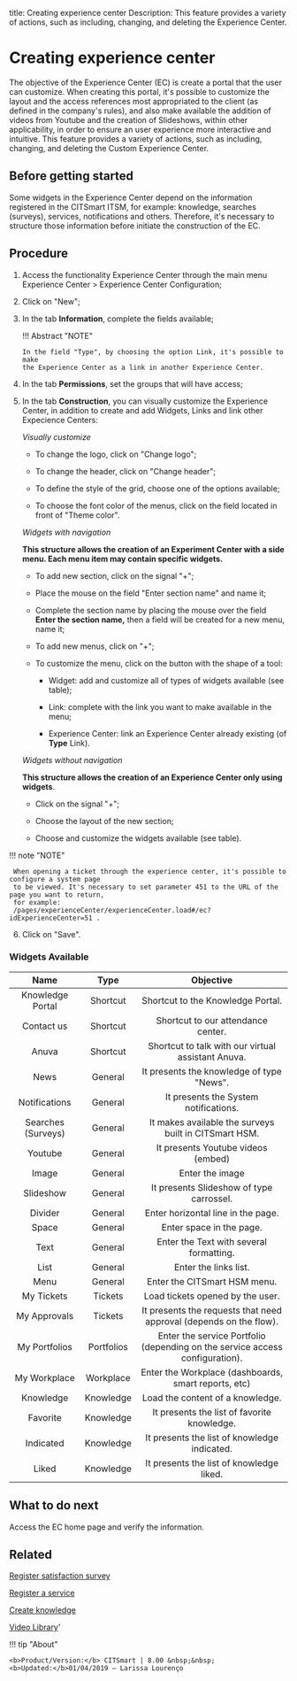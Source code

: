 title: Creating experience center
Description: This feature provides a variety of actions, such as including, changing, and deleting the Experience Center.
# Creating experience center

The objective of the Experience Center (EC) is create a portal that the user can customize. When creating this portal, it's possible to customize the layout and the access references most appropriated to the client (as defined in the company's rules), and also make available the addition of videos from Youtube and the creation of Slideshows, within other applicability, in order to ensure an user experience more interactive and intuitive.
This feature provides a variety of actions, such as including, changing, and deleting the Custom Experience Center.

Before getting started
--------------------------

Some widgets in the Experience Center depend on the information registered in
the CITSmart ITSM, for example: knowledge, searches (surveys), services,
notifications and others. Therefore, it's necessary to structure those
information before initiate the construction of the EC.

Procedure
-------------

1.  Access the functionality Experience Center through the main menu Experience
    Center \> Experience Center Configuration;

2.  Click on "New";

3.  In the tab **Information**, complete the fields available;

    !!! Abstract "NOTE"
    
        In the field "Type", by choosing the option Link, it's possible to make
        the Experience Center as a link in another Experience Center.
        
4.  In the tab **Permissions**, set the groups that will have access;

5.  In the tab **Construction**, you can visually customize the Experience Center,
    in addition to create and add Widgets, Links and link other Expecience Centers:
    
    *Visually customize*
    
    -   To change the logo, click on "Change logo";
    
    -   To change the header, click on "Change header";
    
    -   To define the style of the grid, choose one of the options available;
    
    -   To choose the font color of the menus, click on the field located in front of "Theme color".
        
    *Widgets with navigation*
    
    **This structure allows the creation of an Experiment Center with a side menu. 
    Each menu item may contain specific widgets.**
    
    -   To add new section, click on the signal "+";
    
    -   Place the mouse on the field "Enter section name" and name it;
    
    -   Complete the section name by placing the mouse over the field **Enter 
        the section name,** then a field will be created for a new menu, name it;
        
    -   To add new menus, click on "+"; 
    
    -   To customize the menu, click on the button with the shape of a tool:
    
        -   Widget: add and customize all of types of widgets available (see table);
        
        -   Link: complete with the link you want to make available in the menu;
        
        -   Experience Center: link an Experience Center already existing (of **Type** Link).
        
    *Widgets without navigation*
    
    **This structure allows the creation of an Experience Center only using widgets**.
    
    -   Click on the signal "+";
    
    -   Choose the layout of the new section;
    
    -   Choose and customize the widgets available (see table).
    
    
!!! note "NOTE"

     When opening a ticket through the experience center, it's possible to configure a system page 
     to be viewed. It's necessary to set parameter 451 to the URL of the page you want to return, 
     for example:
     /pages/experienceCenter/experienceCenter.load#/ec?idExperienceCenter=51 .
     
    
6.  Click on "Save".    



### Widgets Available
 

|      **Name**      |  **Type**  |                          **Objective**                                       |
|:------------------:|:----------:|:----------------------------------------------------------------------------:|
| Knowledge Portal   | Shortcut   | Shortcut to the Knowledge Portal.                                            |
| Contact us         | Shortcut   | Shortcut to our attendance center.                                           |
| Anuva              | Shortcut   | Shortcut to talk with our virtual assistant Anuva.                           |
| News               | General    | It presents the knowledge of type "News".                                    |
| Notifications      | General    | It presents the System notifications.                                        |
| Searches (Surveys) | General    | It makes available the surveys built in CITSmart HSM.                        |
| Youtube            | General    | It presents Youtube videos (embed)                                           |
| Image              | General    | Enter the image                                                              |
| Slideshow          | General    | It presents Slideshow of type carrossel.                                     |
| Divider            | General    | Enter horizontal line in the page.                                           |
| Space              | General    | Enter space in the page.                                                     |
| Text               | General    | Enter the Text with several formatting.                                      |
| List               | General    | Enter the links list.                                                        |
| Menu               | General    | Enter the CITSmart HSM menu.                                                 |
| My Tickets         | Tickets    | Load tickets opened by the user.                                             |
| My Approvals       | Tickets    | It presents the requests that need approval (depends on the flow).           |
| My Portfolios      | Portfolios | Enter the service Portfolio (depending on the service access configuration). |
| My Workplace       | Workplace  | Enter the Workplace (dashboards, smart reports, etc)                         |
| Knowledge          | Knowledge  | Load the content of a knowledge.                                             |
| Favorite           | Knowledge  | It presents the list of favorite knowledge.                                  |
| Indicated          | Knowledge  | It presents the list of knowledge indicated.                                 |
| Liked              | Knowledge  | It presents the list of knowledge liked.                                     |


What to do next
-------------------

Access the EC home page and verify the information.

Related
-----------

[Register satisfaction survey](/en-us/citsmart-platform-8/processes/portfolio-and-catalog/configuration/register-satisfaction-survey.html)

[Register a service](/en-us/citsmart-platform-8/processes/portfolio-and-catalog/use/register-a-service.html)

[Create knowledge](/en-us/citsmart-platform-8/processes/knowledge/use/create-knowledge.html)

<i class='fa fa-youtube-play  fa-2x' style='color:#97ce17;vertical-align: middle;'> </i> [Video Library](https://www.youtube.com/playlist?list=PLB5qK2uzf2RPrJlfrg8kcSk7iorkZwCWq)'


!!! tip "About"

    <b>Product/Version:</b> CITSmart | 8.00 &nbsp;&nbsp;
    <b>Updated:</b>01/04/2019 – Larissa Lourenço

